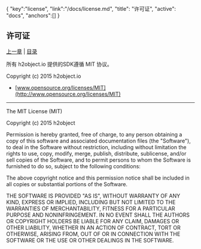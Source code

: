 {
   "key":"license",
   "link":"/docs/license.md",
   "title": "许可证",
   "active": "docs",
   "anchors":[]
}

许可证
----

[上一章](/docs/contribution.md)  |  [目录](/docs/index.md)  


所有 h2object.io 提供的SDK遵循 MIT 协议。

Copyright (c) 2015 h2object.io

* [www.opensource.org/licenses/MIT](http://www.opensource.org/licenses/MIT)

---
The MIT License (MIT)

Copyright (c) 2015 h2object

Permission is hereby granted, free of charge, to any person obtaining a copy
of this software and associated documentation files (the "Software"), to deal
in the Software without restriction, including without limitation the rights
to use, copy, modify, merge, publish, distribute, sublicense, and/or sell
copies of the Software, and to permit persons to whom the Software is
furnished to do so, subject to the following conditions:

The above copyright notice and this permission notice shall be included in all
copies or substantial portions of the Software.

THE SOFTWARE IS PROVIDED "AS IS", WITHOUT WARRANTY OF ANY KIND, EXPRESS OR
IMPLIED, INCLUDING BUT NOT LIMITED TO THE WARRANTIES OF MERCHANTABILITY,
FITNESS FOR A PARTICULAR PURPOSE AND NONINFRINGEMENT. IN NO EVENT SHALL THE
AUTHORS OR COPYRIGHT HOLDERS BE LIABLE FOR ANY CLAIM, DAMAGES OR OTHER
LIABILITY, WHETHER IN AN ACTION OF CONTRACT, TORT OR OTHERWISE, ARISING FROM,
OUT OF OR IN CONNECTION WITH THE SOFTWARE OR THE USE OR OTHER DEALINGS IN THE
SOFTWARE.

